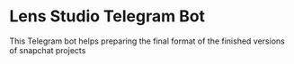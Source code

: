# Lens Studio Telegram Bot

This Telegram bot helps preparing the final format of the finished versions of snapchat projects
